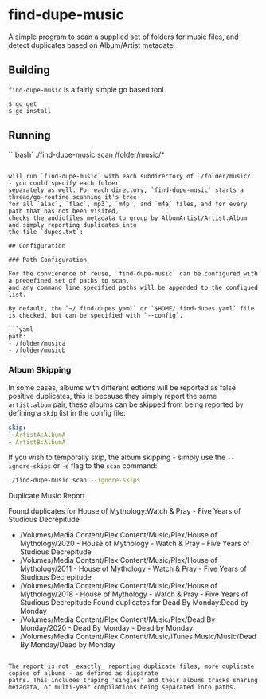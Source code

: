 # find-dupe-music

A simple program to scan a supplied set of folders for music files, and detect duplicates based on Album/Artist metadate.

## Building

`find-dupe-music` is a fairly simple go based tool.

```
$ go get
$ go install
```


## Running

```bash`
./find-dupe-music scan /folder/music/*
```

will run `find-dupe-music` with each subdirectory of `/folder/music/` - you could specify each folder
separately as well. For each directory, `find-dupe-music` starts a thread/go-routine scanning it's tree
for all `alac`, `flac`,`mp3`, `m4p`, and `m4a` files, and for every path that has not been visited,
checks the audiofiles metadata to group by AlbumArtist/Artist:Album and simply reporting duplicates into
the file `dupes.txt`:

## Configuration

### Path Configuration

For the convienence of reuse, `find-dupe-music` can be configured with a predefined set of paths to scan,
and any command line specified paths will be appended to the configued list.

By default, the `~/.find-dupes.yaml` or `$HOME/.find-dupes.yaml` file is checked, but can be specified with `--config`.

```yaml
path:
- /folder/musica
- /folder/musicb
```

### Album Skipping

In some cases, albums with different edtions will be reported as false positive duplicates, this
is because they simply report the same `artist:album` pair, these albums can be skipped from being
reported by defining a `skip` list in the config file:

```yaml
skip:
- ArtistA:AlbumA
- ArtistB:AlbumA
```

If you wish to temporally skip, the album skipping - simply use the `--ignore-skips` or `-s` flag to the `scan` command:

```bash
./find-dupe-music scan --ignore-skips
```

Duplicate Music Report

Found duplicates for House of Mythology:Watch & Pray - Five Years of Studious Decrepitude
   - /Volumes/Media Content/Plex Content/Music/Plex/House of Mythology/2020 - House of Mythology - Watch & Pray - Five Years of Studious Decrepitude
   - /Volumes/Media Content/Plex Content/Music/Plex/House of Mythology/2011 - House of Mythology - Watch & Pray - Five Years of Studious Decrepitude
   - /Volumes/Media Content/Plex Content/Music/Plex/House of Mythology/2018 - House of Mythology - Watch & Pray - Five Years of Studious Decrepitude
Found duplicates for Dead By Monday:Dead by Monday
   - /Volumes/Media Content/Plex Content/Music/Plex/Dead By Monday/2020 - Dead By Monday - Dead by Monday
   - /Volumes/Media Content/Plex Content/Music/iTunes Music/Music/Dead By Monday/Dead by Monday
```

The report is not _exactly_ reporting duplicate files, more duplicate copies of albums - as defined as disparate
paths. This includes traping 'singles' and their albums tracks sharing metadata, or multi-year compilations being separated into paths.
